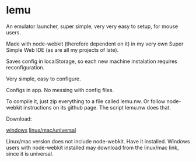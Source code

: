 lemu
====

An emulator launcher, super simple, very very easy to setup, for mouse users.

Made with node-webkit (therefore dependent on it) in my very own Super Simple Web IDE (as are all my projects of late).

Saves config in localStorage, so each new machine instalation requires reconfiguration.

Very simple, easy to configure.

Configs in app. No messing with config files.

To compile it, just zip everything to a file called lemu.nw. Or follow node-webkit instructions on its github 
page. The script lemu.nw does that.

Download:

<a href="http://moreasalvarez.com/web/download/lemu.zip">windows</a>
<a href="http://moreasalvarez.com/web/download/lemu.nw">linux/mac/universal</a>

Linux/mac version does not include node-webkit. Have it installed. Windows users with node-webkit installed may 
download from the linux/mac link, since it is universal.
